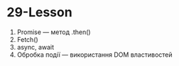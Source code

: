# 29-Lesson

1. Promise — метод .then()
2. Fetch()
3. async, await
4. Обробка події — використання DOM властивостей
